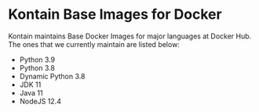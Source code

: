 # Kontain Base Images for Docker
Kontain maintains Base Docker Images for major languages at Docker Hub.  The ones that we currently maintain are listed below:
- Python 3.9
- Python 3.8
- Dynamic Python 3.8
- JDK 11
- Java 11
- NodeJS 12.4
